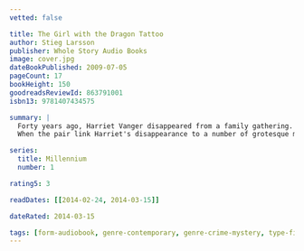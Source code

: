 ```yaml
---
vetted: false

title: The Girl with the Dragon Tattoo
author: Stieg Larsson
publisher: Whole Story Audio Books
image: cover.jpg
dateBookPublished: 2009-07-05
pageCount: 17
bookHeight: 150
goodreadsReviewId: 863791001
isbn13: 9781407434575

summary: |
  Forty years ago, Harriet Vanger disappeared from a family gathering. Her body was never found, yet her uncle is convinced it was murder - and that the killer is a member of his own family. He employs journalist Mikael Blomkvist and the tattooed, truculent computer hacker Lisbeth Salander to investigate.
  When the pair link Harriet's disappearance to a number of grotesque murders from forty years ago, they begin to unravel a dark and appalling family history. But the Vangers are a secretive clan, and Blomkvist and Salander are about to find out just how far they are prepared to go to protect themselves.

series:
  title: Millennium
  number: 1

rating5: 3

readDates: [[2014-02-24, 2014-03-15]]

dateRated: 2014-03-15

tags: [form-audiobook, genre-contemporary, genre-crime-mystery, type-fiction]
---
```

